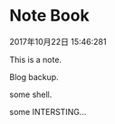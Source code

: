 # Note Book

2017年10月22日 15:46:281

This is a note.  

Blog backup.  

some shell.  

some INTERSTING...
